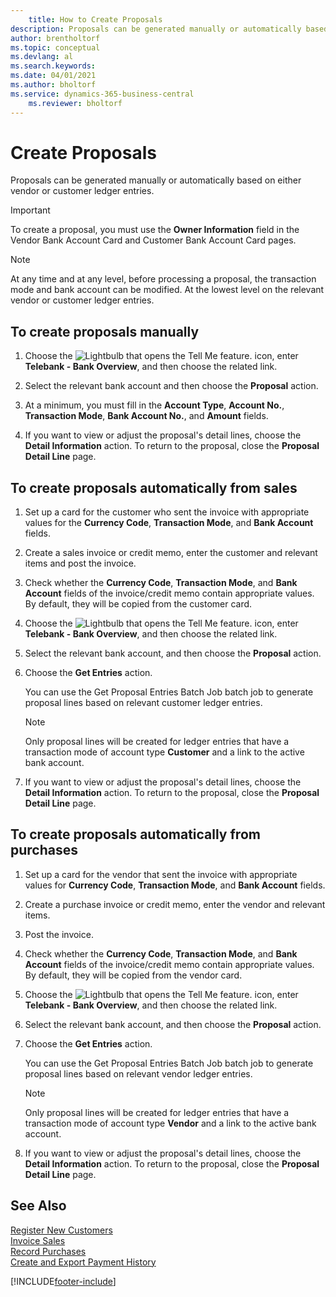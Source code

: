 ```yaml
---
    title: How to Create Proposals
description: Proposals can be generated manually or automatically based on either vendor or customer ledger entries.
author: brentholtorf
ms.topic: conceptual
ms.devlang: al
ms.search.keywords:
ms.date: 04/01/2021
ms.author: bholtorf
ms.service: dynamics-365-business-central
    ms.reviewer: bholtorf
---
```

# Create Proposals
Proposals can be generated manually or automatically based on either vendor or customer ledger entries.  

> [!IMPORTANT]  
>  To create a proposal, you must use the **Owner Information** field in the Vendor Bank Account Card and Customer Bank Account Card pages.  

> [!NOTE]  
>  At any time and at any level, before processing a proposal, the transaction mode and bank account can be modified. At the lowest level on the relevant vendor or customer ledger entries.  

## To create proposals manually  

1.  Choose the ![Lightbulb that opens the Tell Me feature.](../../media/ui-search/search_small.png "Tell me what you want to do") icon, enter **Telebank - Bank Overview**, and then choose the related link.  
2.  Select the relevant bank account and then choose the **Proposal** action.  
3.  At a minimum, you must fill in the **Account Type**, **Account No.**, **Transaction Mode**, **Bank Account No.**, and **Amount** fields.  

4.  If you want to view or adjust the proposal's detail lines, choose the **Detail Information** action. To return to the proposal, close the **Proposal Detail Line** page.  

## To create proposals automatically from sales  

1. Set up a card for the customer who sent the invoice with appropriate values for the **Currency Code**, **Transaction Mode**, and **Bank Account** fields.
2. Create a sales invoice or credit memo, enter the customer and relevant items and post the invoice.
3. Check whether the **Currency Code**, **Transaction Mode**, and **Bank Account** fields of the invoice/credit memo contain appropriate values. By default, they will be copied from the customer card.  

4.  Choose the ![Lightbulb that opens the Tell Me feature.](../../media/ui-search/search_small.png "Tell me what you want to do") icon, enter **Telebank - Bank Overview**, and then choose the related link.  
5.  Select the relevant bank account, and then choose the **Proposal** action.  
6.  Choose the **Get Entries** action.  

    You can use the Get Proposal Entries Batch Job batch job to generate proposal lines based on relevant customer ledger entries.  

    > [!NOTE]  
    >  Only proposal lines will be created for ledger entries that have a transaction mode of account type **Customer** and a link to the active bank account.  

6.  If you want to view or adjust the proposal's detail lines, choose the **Detail Information** action. To return to the proposal, close the **Proposal Detail Line** page.  

## To create proposals automatically from purchases  

1.  Set up a card for the vendor that sent the invoice with appropriate values for **Currency Code**, **Transaction Mode**, and **Bank Account** fields.  
2.  Create a purchase invoice or credit memo, enter the vendor and relevant items.
3. Post the invoice.
4. Check whether the **Currency Code**, **Transaction Mode**, and **Bank Account** fields of the invoice/credit memo contain appropriate values. By default, they will be copied from the vendor card.  
5.  Choose the ![Lightbulb that opens the Tell Me feature.](../../media/ui-search/search_small.png "Tell me what you want to do") icon, enter **Telebank - Bank Overview**, and then choose the related link.  
6.  Select the relevant bank account, and then choose the **Proposal** action.  
7.  Choose the **Get Entries** action.  

    You can use the Get Proposal Entries Batch Job batch job to generate proposal lines based on relevant vendor ledger entries.  

    > [!NOTE]  
    >  Only proposal lines will be created for ledger entries that have a transaction mode of account type **Vendor** and a link to the active bank account.  

6.  If you want to view or adjust the proposal's detail lines, choose the **Detail Information** action. To return to the proposal, close the **Proposal Detail Line** page.  

## See Also  
 [Register New Customers](../../sales-how-register-new-customers.md)   
 [Invoice Sales](../../sales-how-invoice-sales.md)   
 [Record Purchases](../../purchasing-how-record-purchases.md)   
 [Create and Export Payment History](how-to-create-and-export-payment-history.md)


[!INCLUDE[footer-include](../../includes/footer-banner.md)]